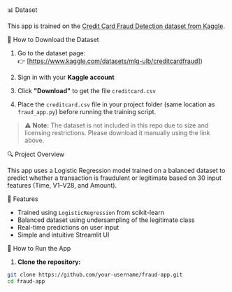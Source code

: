 📊 Dataset

This app is trained on the [Credit Card Fraud Detection dataset from Kaggle](https://www.kaggle.com/datasets/mlg-ulb/creditcardfraud).

🔽 How to Download the Dataset

1. Go to the dataset page:  
   👉 [https://www.kaggle.com/datasets/mlg-ulb/creditcardfraud])

2. Sign in with your **Kaggle account**

3. Click **"Download"** to get the file `creditcard.csv`

4. Place the `creditcard.csv` file in your project folder (same location as `fraud_app.py`) before running the training script.

> ⚠️ **Note:** The dataset is not included in this repo due to size and licensing restrictions. Please download it manually using the link above.


🔍 Project Overview

This app uses a Logistic Regression model trained on a balanced dataset to predict whether a transaction is fraudulent or legitimate based on 30 input features (Time, V1–V28, and Amount).


🧠 Features

- Trained using `LogisticRegression` from scikit-learn
- Balanced dataset using undersampling of the legitimate class
- Real-time predictions on user input
- Simple and intuitive Streamlit UI


🚀 How to Run the App

1. **Clone the repository:**

```bash
git clone https://github.com/your-username/fraud-app.git
cd fraud-app
